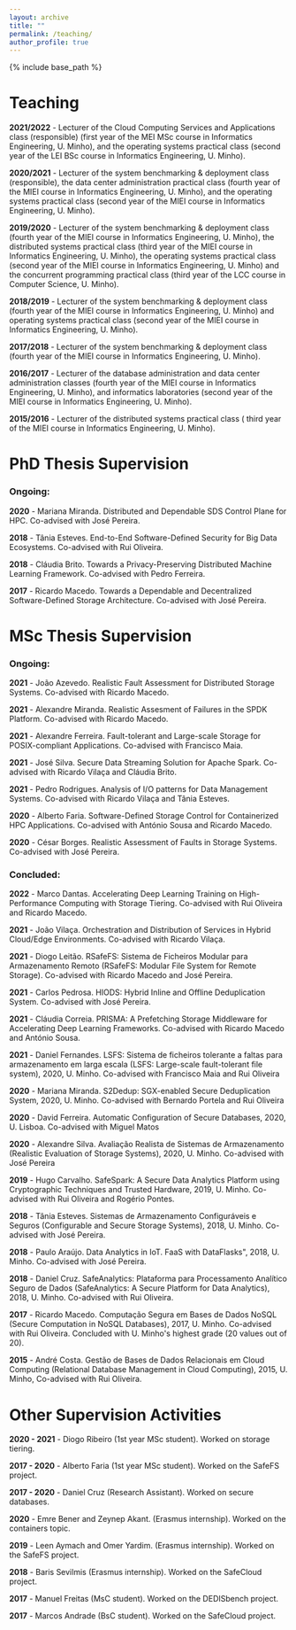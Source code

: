```yaml
---
layout: archive
title: ""
permalink: /teaching/
author_profile: true
---
```


{% include base_path %}

# Teaching

**2021/2022** - Lecturer of the Cloud Computing Services and Applications class (responsible) (first year of the MEI MSc course in Informatics Engineering, U. Minho), and the operating systems practical class (second year of the LEI BSc course in Informatics Engineering, U. Minho).

**2020/2021** - Lecturer of the system benchmarking & deployment class (responsible), the data center administration practical class (fourth year of the MIEI course in Informatics Engineering, U. Minho), and the operating systems practical class (second year of the MIEI course in Informatics Engineering, U. Minho).

**2019/2020** - Lecturer of the system benchmarking & deployment class (fourth year of the MIEI course in Informatics Engineering, U. Minho), the distributed systems practical class (third year of the MIEI course in Informatics Engineering, U. Minho), the operating systems practical class (second year of the MIEI course in Informatics Engineering, U. Minho) and the concurrent programming practical class (third year of the LCC course in Computer Science, U. Minho).

**2018/2019** - Lecturer of the system benchmarking & deployment class (fourth year of the MIEI course in Informatics Engineering, U. Minho) and operating systems practical class (second year of the MIEI course in Informatics Engineering, U. Minho).

**2017/2018** -  Lecturer of the system benchmarking & deployment class (fourth year of the MIEI course in Informatics Engineering, U. Minho).

**2016/2017** - Lecturer of the database administration and data center administration classes (fourth year of the MIEI course in Informatics Engineering, U. Minho), and informatics laboratories (second year of the MIEI course in Informatics Engineering, U. Minho).

**2015/2016** - Lecturer of the distributed systems practical class ( third year of the MIEI course in Informatics Engineering, U. Minho).


# PhD Thesis Supervision

### Ongoing:

**2020** - Mariana Miranda. Distributed and Dependable SDS Control Plane for HPC. Co-advised with José Pereira.

**2018** - Tânia Esteves. End-to-End Software-Defined Security for Big Data Ecosystems. Co-advised with Rui Oliveira.

**2018** - Cláudia Brito. Towards a Privacy-Preserving Distributed Machine Learning Framework. Co-advised with Pedro Ferreira.

**2017** - Ricardo Macedo. Towards a Dependable and Decentralized Software-Defined Storage Architecture. Co-advised with José Pereira.

# MSc Thesis Supervision

### Ongoing:

**2021** - João Azevedo. Realistic Fault Assessment for Distributed Storage Systems. Co-advised with Ricardo Macedo.

**2021** - Alexandre Miranda. Realistic Assesment of Failures in the SPDK Platform. Co-advised with Ricardo Macedo.

**2021** - Alexandre Ferreira. Fault-tolerant and Large-scale Storage for POSIX-compliant Applications. Co-advised with Francisco Maia.

**2021** - José Silva. Secure Data Streaming Solution for Apache Spark. Co-advised with Ricardo Vilaça and Cláudia Brito.

**2021** - Pedro Rodrigues. Analysis of I/O patterns for Data Management Systems. Co-advised with Ricardo Vilaça and Tânia Esteves.

**2020** - Alberto Faria. Software-Defined Storage Control for Containerized HPC Applications. Co-advised with António Sousa and Ricardo Macedo.

**2020** - César Borges. Realistic Assessment of Faults in Storage Systems. Co-advised with José Pereira.


### Concluded:


**2022** - Marco Dantas. Accelerating Deep Learning Training
on High-Performance Computing with Storage Tiering. Co-advised with Rui Oliveira and Ricardo Macedo.

**2021** - João Vilaça. Orchestration and Distribution of Services
in Hybrid Cloud/Edge Environments. Co-advised with Ricardo Vilaça.

**2021** - Diogo Leitão. RSafeFS: Sistema de Ficheiros Modular para Armazenamento Remoto (RSafeFS: Modular File System for Remote Storage). Co-advised with Ricardo Macedo and José Pereira.

**2021** - Carlos Pedrosa. HIODS: Hybrid Inline and Offline Deduplication System. Co-advised with José Pereira.

**2021** - Cláudia Correia. PRISMA: A Prefetching Storage Middleware for Accelerating Deep Learning Frameworks. Co-advised with Ricardo Macedo and António Sousa.

**2021** - Daniel Fernandes. LSFS: Sistema de ficheiros tolerante a faltas
para armazenamento em larga escala (LSFS: Large-scale fault-tolerant file system), 2020, U. Minho. Co-advised with Francisco Maia and Rui Oliveira

**2020** - Mariana Miranda. S2Dedup: SGX-enabled Secure Deduplication System, 2020, U. Minho. Co-advised with Bernardo Portela and Rui Oliveira

**2020** - David Ferreira. Automatic Configuration of Secure Databases, 2020, U. Lisboa. Co-advised with Miguel Matos

**2020** - Alexandre Silva. Avaliação Realista de Sistemas de Armazenamento (Realistic Evaluation of Storage Systems), 2020, U. Minho. Co-advised with José Pereira

**2019** - Hugo Carvalho. SafeSpark: A Secure Data Analytics Platform
using Cryptographic Techniques and Trusted Hardware, 2019, U. Minho. Co-advised with Rui Oliveira and Rogério Pontes.

**2018** - Tânia Esteves. Sistemas de Armazenamento Configuráveis e Seguros (Configurable and Secure Storage Systems), 2018, U. Minho. Co-advised with José Pereira.

**2018** - Paulo Araújo. Data Analytics in IoT. FaaS with DataFlasks", 2018, U. Minho. Co-advised with José Pereira.

**2018** - Daniel Cruz. SafeAnalytics: Plataforma para Processamento Analítico Seguro de Dados (SafeAnalytics: A Secure Platform for Data Analytics), 2018, U. Minho. Co-advised with Rui Oliveira.

**2017** - Ricardo Macedo. Computação Segura em Bases de Dados NoSQL (Secure Computation in NoSQL Databases), 2017, U. Minho. Co-advised with Rui Oliveira. Concluded with U. Minho's highest grade (20 values out of 20).

**2015** - André Costa. Gestão de Bases de Dados Relacionais em Cloud Computing (Relational Database Management in Cloud Computing), 2015, U. Minho, Co-advised with Rui Oliveira. 


# Other Supervision Activities

**2020 - 2021** - Diogo Ribeiro (1st year MSc student). Worked on storage tiering.

**2017 - 2020** - Alberto Faria (1st year MSc student). Worked on the SafeFS project.

**2017 - 2020** - Daniel Cruz (Research Assistant). Worked on secure databases. 

**2020** - Emre Bener and Zeynep Akant. (Erasmus internship). Worked on the containers topic.

**2019** - Leen Aymach and Omer Yardim. (Erasmus internship). Worked on the SafeFS project.

**2018** - Baris Sevilmis (Erasmus internship). Worked on the SafeCloud project.

**2017** - Manuel Freitas (MsC student). Worked on the DEDISbench project.

**2017** - Marcos Andrade (BsC student). Worked on the SafeCloud project.


